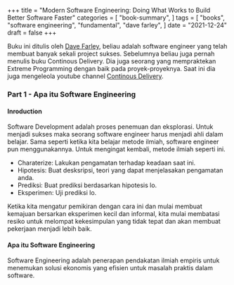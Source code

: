 +++
title = "Modern Software Engineering: Doing What Works to Build Better Software Faster"
categories = [
    "book-summary",
]
tags = [
    "books",
    "software engineering",
    "fundamental",
    "dave farley",
]
date = "2021-12-24"
draft = false
+++

Buku ini ditulis oleh [Dave Farley](https://twitter.com/davefarley77), 
beliau adalah software engineer yang telah membuat banyak sekali project sukses.
Sebelumnya beliau juga pernah menulis buku Continous Delivery. 
Dia juga seorang yang mempraktekan Extreme Programming dengan baik pada proyek-proyeknya.
Saat ini dia juga mengeleola youtube channel [Continous Delivery](https://www.youtube.com/channel/UCCfqyGl3nq_V0bo64CjZh8g).

### Part 1 -  Apa itu Software Engineering

#### Inroduction

Software Development adalah proses penemuan dan eksplorasi. 
Untuk menjadi sukses maka seorang software engineer harus menjadi ahli dalam belajar.
Sama seperti ketika kita belajar metode ilmiah, software engineer pun menggunakannya.
Untuk mengingat kembali, metode ilmiah seperti ini.

- Charaterize: Lakukan pengamatan terhadap keadaan saat ini.
- Hipotesis: Buat desksripsi, teori yang dapat menjelasakan pengamatan anda.
- Prediksi: Buat prediksi berdasarkan hipotesis lo.
- Eksperimen: Uji prediksi lo.

Ketika kita mengatur pemikiran dengan cara ini dan mulai membuat kemajuan bersarkan eksperimen kecil dan informal, 
kita mulai membatasi resiko untuk melompat kekesimpulan yang tidak tepat dan akan membuat pekerjaan menjadi lebih baik.

#### Apa itu Software Engineering

Software Engineering adalah penerapan pendakatan ilmiah empiris untuk menemukan solusi ekonomis yang efisien untuk masalah praktis dalam software.